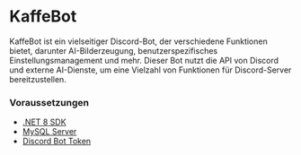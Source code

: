 # KaffeBot

KaffeBot ist ein vielseitiger Discord-Bot, der verschiedene Funktionen bietet, darunter AI-Bilderzeugung, benutzerspezifisches Einstellungsmanagement und mehr. Dieser Bot nutzt die API von Discord und externe AI-Dienste, um eine Vielzahl von Funktionen für Discord-Server bereitzustellen.

### Voraussetzungen

- [.NET 8 SDK](https://dotnet.microsoft.com/download/dotnet/8.0)
- [MySQL Server](https://dev.mysql.com/downloads/mysql/)
- [Discord Bot Token](https://discord.com/developers/applications)
